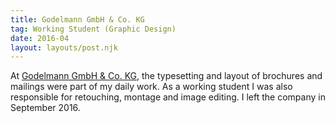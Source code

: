 ```yaml
---
title: Godelmann GmbH & Co. KG
tag: Working Student (Graphic Design)
date: 2016-04
layout: layouts/post.njk
---
```


At <a href="https://www.godelmann.de/" target="_blank" rel="noopener noreferrer">Godelmann GmbH & Co. KG</a>, the typesetting and layout of brochures and mailings were part of my daily work. As a working student I was also responsible for retouching, montage and image editing. I left the company in September 2016.
